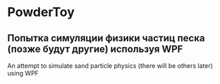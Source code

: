 # PowderToy
Попытка симуляции физики частиц песка (позже будут другие) используя WPF
-----
An attempt to simulate sand particle physics (there will be others later) using WPF
